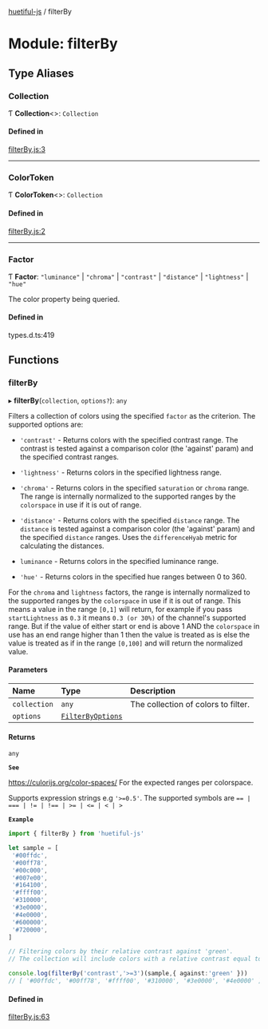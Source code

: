 [huetiful-js](../README.md) / filterBy

# Module: filterBy

## Type Aliases

### Collection

Ƭ **Collection**\<\>: `Collection`

#### Defined in

[filterBy.js:3](https://github.com/prjctimg/huetiful/blob/5e5fb86/src/filterBy.js#L3)

___

### ColorToken

Ƭ **ColorToken**\<\>: `Collection`

#### Defined in

[filterBy.js:2](https://github.com/prjctimg/huetiful/blob/5e5fb86/src/filterBy.js#L2)

___

### Factor

Ƭ **Factor**: ``"luminance"`` \| ``"chroma"`` \| ``"contrast"`` \| ``"distance"`` \| ``"lightness"`` \| ``"hue"``

The color property being queried.

#### Defined in

types.d.ts:419

## Functions

### filterBy

▸ **filterBy**(`collection`, `options?`): `any`

Filters a collection of colors using the specified `factor` as the criterion. The supported options are:
* `'contrast'` - Returns colors with the specified contrast range. The contrast is tested against a comparison color (the 'against' param) and the specified contrast ranges.
* `'lightness'` - Returns colors in the specified lightness range.
* `'chroma'` - Returns colors in the specified `saturation` or `chroma` range. The range is internally normalized to the supported ranges by the `colorspace` in use if it is out of range.

* `'distance'` - Returns colors with the specified `distance` range. The `distance` is tested against a comparison color (the 'against' param) and the specified `distance` ranges. Uses the `differenceHyab` metric for calculating the distances.
* `luminance` - Returns colors in the specified luminance range.
* `'hue'` - Returns colors in the specified hue ranges between 0 to 360.

For the `chroma` and `lightness` factors, the range is internally normalized to the supported ranges by the `colorspace` in use if it is out of range. 
This means a value in the range `[0,1]` will return, for example if you pass `startLightness` as `0.3` it means `0.3 (or 30%)` of the channel's supported range. 
But if the value of either start or end is above 1 AND the `colorspace` in use has an end range higher than 1 then the value is treated as is else the value is treated as if in the range `[0,100]` and will return the normalized value.

#### Parameters

| Name | Type | Description |
| :------ | :------ | :------ |
| `collection` | `any` | The collection of colors to filter. |
| `options` | [`FilterByOptions`](wrappers.md#filterbyoptions) |  |

#### Returns

`any`

**`See`**

https://culorijs.org/color-spaces/ For the expected ranges per colorspace.

Supports expression strings e.g `'>=0.5'`. The supported symbols are `== | === | != | !== | >= | <= | < | >`

**`Example`**

```ts
import { filterBy } from 'huetiful-js'

let sample = [
 '#00ffdc',
 '#00ff78',
 '#00c000',
 '#007e00',
 '#164100',
 '#ffff00',
 '#310000',
 '#3e0000',
 '#4e0000',
 '#600000',
 '#720000',
]

// Filtering colors by their relative contrast against 'green'. 
// The collection will include colors with a relative contrast equal to 3 or greater.

console.log(filterBy('contrast','>=3')(sample,{ against:'green' }))
// [ '#00ffdc', '#00ff78', '#ffff00', '#310000', '#3e0000', '#4e0000' ]
```

#### Defined in

[filterBy.js:63](https://github.com/prjctimg/huetiful/blob/5e5fb86/src/filterBy.js#L63)

